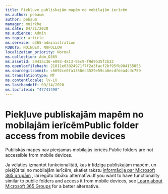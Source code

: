 ```yaml
---
title: Piekļuve publiskajām mapēm no mobilajām ierīcēm
ms.author: pebaum
author: pebaum
manager: mnirkhe
ms.date: 04/21/2020
ms.audience: Admin
ms.topic: article
ms.service: o365-administration
ROBOTS: NOINDEX, NOFOLLOW
localization_priority: Normal
ms.collection: Adm_O365
ms.assetid: 5943ac36-e093-4813-95c9-f9d9b35f2b32
ms.openlocfilehash: 21811e03024971f7f2a3facf2bf95fb904155055
ms.sourcegitcommit: c6692ce0fa1358ec3529e59ca0ecdfdea4cdc759
ms.translationtype: MT
ms.contentlocale: lv-LV
ms.lasthandoff: 09/14/2020
ms.locfileid: "47741490"
---
```

# <a name="public-folder-access-from-mobile-devices"></a><span data-ttu-id="b50a5-102">Piekļuve publiskajām mapēm no mobilajām ierīcēm</span><span class="sxs-lookup"><span data-stu-id="b50a5-102">Public folder access from mobile devices</span></span>

<span data-ttu-id="b50a5-103">Publiskās mapes nav pieejamas mobilajās ierīcēs.</span><span class="sxs-lookup"><span data-stu-id="b50a5-103">Public folders are not accessible from mobile devices.</span></span>
  
<span data-ttu-id="b50a5-104">Ja vēlaties izmantot funkcionalitāti, kas ir līdzīga publiskajām mapēm, un piekļūt tai no mobilajām ierīcēm, skatiet rakstu [informācija par Microsoft 365 grupām](https://support.office.com/article/learn-about-office-365-groups-b565caa1-5c40-40ef-9915-60fdb2d97fa2) , lai iegūtu labāku alternatīvu.</span><span class="sxs-lookup"><span data-stu-id="b50a5-104">If you want to have functionality similar to public folders and access it from mobile devices, see [Learn about Microsoft 365 Groups](https://support.office.com/article/learn-about-office-365-groups-b565caa1-5c40-40ef-9915-60fdb2d97fa2) for a better alternative.</span></span>
  